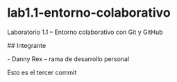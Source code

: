 # lab1.1-entorno-colaborativo

Laboratorio 1.1 – Entorno colaborativo con Git y GitHub



\## Integrante

\- Danny Rex – rama de desarrollo personal

Esto es el tercer commit

